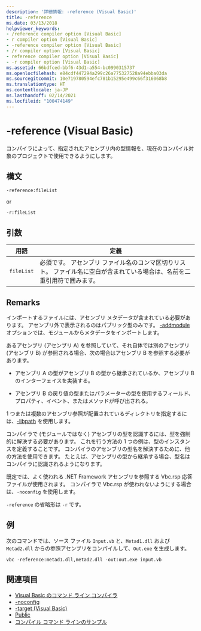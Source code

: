 ```yaml
---
description: '詳細情報: -reference (Visual Basic)'
title: -reference
ms.date: 03/13/2018
helpviewer_keywords:
- /reference compiler option [Visual Basic]
- r compiler option [Visual Basic]
- -reference compiler option [Visual Basic]
- /r compiler option [Visual Basic]
- reference compiler option [Visual Basic]
- -r compiler option [Visual Basic]
ms.assetid: 66bdfced-bbf6-43d1-a554-bc0990315737
ms.openlocfilehash: e84cdf447294a299c26a775327528a94ebba03da
ms.sourcegitcommit: 10e719780594efc781b15295e499c66f316068b8
ms.translationtype: HT
ms.contentlocale: ja-JP
ms.lasthandoff: 02/14/2021
ms.locfileid: "100474149"
---
```

# <a name="-reference-visual-basic"></a>-reference (Visual Basic)

コンパイラによって、指定されたアセンブリ内の型情報を、現在のコンパイル対象のプロジェクトで使用できるようにします。  
  
## <a name="syntax"></a>構文  
  
```console  
-reference:fileList  
```

or

```console
-r:fileList  
```  
  
## <a name="arguments"></a>引数  
  
|用語|定義|  
|---|---|  
|`fileList`|必須です。 アセンブリ ファイル名のコンマ区切りリスト。 ファイル名に空白が含まれている場合は、名前を二重引用符で囲みます。|  
  
## <a name="remarks"></a>Remarks  

 インポートするファイルには、アセンブリ メタデータが含まれている必要があります。 アセンブリ外で表示されるのはパブリック型のみです。 [-addmodule](addmodule.md) オプションでは、モジュールからメタデータをインポートします。  
  
 あるアセンブリ (アセンブリ A) を参照していて、それ自体では別のアセンブリ (アセンブリ B) が参照される場合、次の場合はアセンブリ B を参照する必要があります。  
  
- アセンブリ A の型がアセンブリ B の型から継承されているか、アセンブリ B のインターフェイスを実装する。  
  
- アセンブリ B の戻り値の型またはパラメーターの型を使用するフィールド、プロパティ、イベント、またはメソッドが呼び出される。  
  
 1 つまたは複数のアセンブリ参照が配置されているディレクトリを指定するには、[-libpath](libpath.md) を使用します。  
  
 コンパイラで (モジュールではなく) アセンブリの型を認識するには、型を強制的に解決する必要があります。 これを行う方法の 1 つの例は、型のインスタンスを定義することです。 コンパイラのアセンブリの型名を解決するために、他の方法を使用できます。 たとえば、アセンブリの型から継承する場合、型名はコンパイラに認識されるようになります。  
  
 既定では、よく使われる .NET Framework アセンブリを参照する Vbc.rsp 応答ファイルが使用されます。 コンパイラで Vbc.rsp が使われないようにする場合は、`-noconfig` を使用します。  
  
 `-reference` の省略形は `-r` です。  
  
## <a name="example"></a>例  

 次のコマンドでは、ソース ファイル `Input.vb` と、`Metad1.dll` および `Metad2.dll` からの参照アセンブリをコンパイルして、`Out.exe` を生成します。  
  
```console
vbc -reference:metad1.dll,metad2.dll -out:out.exe input.vb  
```  
  
## <a name="see-also"></a>関連項目

- [Visual Basic のコマンド ライン コンパイラ](index.md)
- [-noconfig](noconfig.md)
- [-target (Visual Basic)](target.md)
- [Public](../../language-reference/modifiers/public.md)
- [コンパイル コマンド ラインのサンプル](sample-compilation-command-lines.md)
